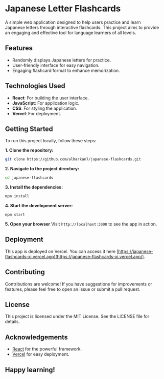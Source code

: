 # Japanese Letter Flashcards

A simple web application designed to help users practice and learn Japanese letters through interactive flashcards. This project aims to provide an engaging and effective tool for language learners of all levels.

## Features

- Randomly displays Japanese letters for practice.
- User-friendly interface for easy navigation.
- Engaging flashcard format to enhance memorization.

## Technologies Used

- **React**: For building the user interface.
- **JavaScript**: For application logic.
- **CSS**: For styling the application.
- **Vercel**: For deployment.

## Getting Started

To run this project locally, follow these steps:

 **1. Clone the repository:**

```bash
git clone https://github.com/alharkan7/japanese-flashcards.git
```

**2.  Navigate to the project directory:**
    
```bash
cd japanese-flashcards
```
    
**3.  Install the dependencies:**
```bash  
npm install
```
    
**4.  Start the development server:**
```bash
npm start
```
 
**5.  Open your browser** 
Visit `http://localhost:3000` to see the app in action.
    

## Deployment

This app is deployed on Vercel. You can access it here [https://japanese-flashcards-xi.vercel.app](https://japanese-flashcards-xi.vercel.app/).

## Contributing

Contributions are welcome! If you have suggestions for improvements or features, please feel free to open an issue or submit a pull request.

## License

This project is licensed under the MIT License. See the LICENSE file for details.

## Acknowledgements

-   [React](https://reactjs.org/) for the powerful framework.
-   [Vercel](https://vercel.com/) for easy deployment.


## Happy learning!
